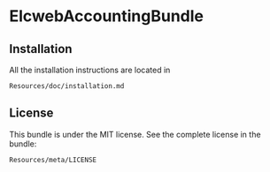 ElcwebAccountingBundle
======================

Installation
------------

All the installation instructions are located in

    Resources/doc/installation.md

License
-------

This bundle is under the MIT license. See the complete license in the bundle:

    Resources/meta/LICENSE

